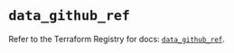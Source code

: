 # `data_github_ref`

Refer to the Terraform Registry for docs: [`data_github_ref`](https://registry.terraform.io/providers/integrations/github/6.4.0/docs/data-sources/ref).
